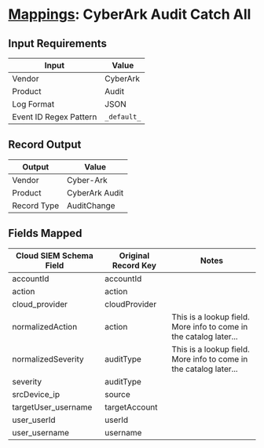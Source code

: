 # [Mappings](README.md): CyberArk Audit Catch All

## Input Requirements

|Input|Value|
|-----|-----|
|Vendor|CyberArk|
|Product|Audit|
|Log Format|JSON|
|Event ID Regex Pattern|`_default_`|

## Record Output

|Output|Value|
|------|-----|
|Vendor|Cyber-Ark|
|Product|CyberArk Audit|
|Record Type|AuditChange|

## Fields Mapped

|Cloud SIEM Schema Field|Original Record Key|Notes|
|-----------------------|-------------------|-----|
|accountId|accountId||
|action|action||
|cloud_provider|cloudProvider||
|normalizedAction|action|This is a lookup field. More info to come in the catalog later...|
|normalizedSeverity|auditType|This is a lookup field. More info to come in the catalog later...|
|severity|auditType||
|srcDevice_ip|source||
|targetUser_username|targetAccount||
|user_userId|userId||
|user_username|username||

